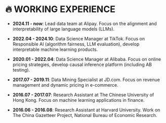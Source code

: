 
# 🔥 WORKING EXPERIENCE 

- **2024.11 - now**: Lead data team at Alipay. Focus on the alignment and interpretability of large language models (LLMs).
  
- **2022.04 - 2024.10**: Data Science Manager at TikTok. Focus on Responsible AI (algorithm fairness, LLM evaluation), develop interpretable machine learning products.

- **2020.01 - 2022.04**: Data Science Manager at Alibaba. Focus on online pricing strategies, develop causal inference platform (including AB testing).

- **2017.07 - 2019.11**: Data Mining Specialist at JD.com. Focus on revenue management and dynamic pricing in e-commerce.

- **2016.07 - 2017.07**: Research Assistant at The Chinese University of Hong Kong. Focus on machine learning applications in finance.

- **2016.06 - 2016.08**: Research Assistant at Harvard University. Work on The China Gazetteer Project, National Bureau of Economic Research.
